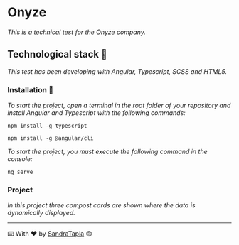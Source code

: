 # Onyze

_This is a technical test for the Onyze company._

## Technological stack 🚀

_This test has been developing with Angular, Typescript, SCSS and HTML5._

### Installation 🔧

_To start the project, open a terminal in the root folder of your repository and install Angular and Typescript with the following commands:_

```
npm install -g typescript
```

```
npm install -g @angular/cli
```

_To start the project, you must execute the following command in the console:_

```
ng serve
```

### Project

_In this project three compost cards are shown where the data is dynamically displayed._

---
⌨️ With ❤️ by [SandraTapia](https://github.com/sandratapia) 😊
